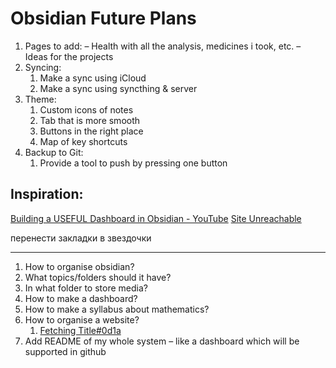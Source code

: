 # Obsidian Future Plans

1. Pages to add:
   – Health with all the analysis, medicines i took, etc.
   – Ideas for the projects
2. Syncing:
	1. Make a sync using iCloud
	2. Make a sync using syncthing & server
3. Theme:
	1. Custom icons of notes
	2. Tab that is more smooth
	3. Buttons in the right place
	4. Map of key shortcuts
4. Backup to Git:
	1. Provide a tool to push by pressing one button

## Inspiration:

[Building a USEFUL Dashboard in Obsidian - YouTube](https://www.youtube.com/watch?v=AatZl1Z_n-g)
[Site Unreachable](https://www.youtube.com/watch?v=P_SXTUiA-9Y&t=178s)

перенести закладки в звездочки


-----
1. How to organise obsidian?
2. What topics/folders should it have?
3. In what folder to store media?
4. How to make a dashboard?
5. How to make a syllabus about mathematics?
6. How to organise a website?
	1. [Fetching Title#0d1a](https://okhlopkov.com/how-to-i-use-my-personal-domain/)
7. Add README of my whole system – like a dashboard which will be supported in github
